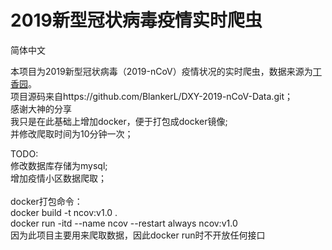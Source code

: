 # 2019新型冠状病毒疫情实时爬虫


简体中文

本项目为2019新型冠状病毒（2019-nCoV）疫情状况的实时爬虫，数据来源为[丁香园](https://3g.dxy.cn/newh5/view/pneumonia)。<br>
项目源码来自https://github.com/BlankerL/DXY-2019-nCoV-Data.git；<br>
感谢大神的分享<br>
我只是在此基础上增加docker，便于打包成docker镜像;<br>并修改爬取时间为10分钟一次；

TODO:<br>
修改数据库存储为mysql;<br>
增加疫情小区数据爬取；
<br>
<br>
docker打包命令：<br>
docker build -t ncov:v1.0 .<br>
docker run -itd --name ncov --restart always ncov:v1.0<br>
因为此项目主要用来爬取数据，因此docker run时不开放任何接口

